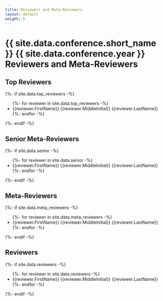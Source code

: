 ```yaml
---
title: Reviewers and Meta-Reviewers
layout: default
weight: 5
---
```


<h1>{{ site.data.conference.short_name }} {{ site.data.conference.year }} Reviewers and Meta-Reviewers </h1>

<h2>Top Reviewers</h2>

{%- if site.data.top_reviewers -%}
<ul>
	{%- for reviewer in site.data.top_reviewers -%}
	<li> {{reviewer.FirstName}} {{reviewer.MiddleInitial}} {{reviewer.LastName}}</li>
	{%- endfor -%}
</ul>
{%- endif -%}

<h2>Senior Meta-Reviewers</h2>

{%- if site.data.senior -%}
<ul>
	{%- for reviewer in site.data.senior -%}
	<li> {{reviewer.FirstName}} {{reviewer.MiddleInitial}} {{reviewer.LastName}}</li>
	{%- endfor -%}
</ul>
{%- endif -%}

<h2>Meta-Reviewers</h2>

{%- if site.data.meta_reviewers -%}
<ul>
	{%- for reviewer in site.data.meta_reviewers -%}
	<li> {{reviewer.FirstName}} {{reviewer.MiddleInitial}} {{reviewer.LastName}}</li>
	{%- endfor -%}
</ul>
{%- endif -%}

<h2>Reviewers</h2>

{%- if site.data.reviewers -%}
<ul>
	{%- for reviewer in site.data.reviewers -%}
	<li> {{reviewer.FirstName}} {{reviewer.MiddleInitial}} {{reviewer.LastName}}</li>
	{%- endfor -%}
</ul>
{%- endif -%}